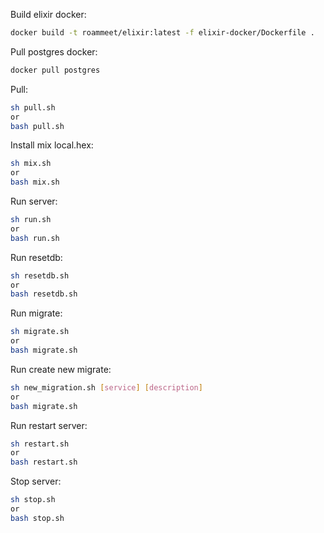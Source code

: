 Build elixir docker:
``` bash
docker build -t roammeet/elixir:latest -f elixir-docker/Dockerfile .
```

Pull postgres docker:
``` bash
docker pull postgres
```

Pull:
``` bash
sh pull.sh
or
bash pull.sh
```

Install mix local.hex:
``` bash
sh mix.sh
or
bash mix.sh
```

Run server:
``` bash
sh run.sh
or
bash run.sh
```

Run resetdb:
``` bash
sh resetdb.sh
or
bash resetdb.sh
```

Run migrate:
``` bash
sh migrate.sh
or
bash migrate.sh
```

Run create new migrate:
``` bash
sh new_migration.sh [service] [description]
or
bash migrate.sh
```

Run restart server:
``` bash
sh restart.sh
or
bash restart.sh
```

Stop server:
``` bash
sh stop.sh
or
bash stop.sh
```
